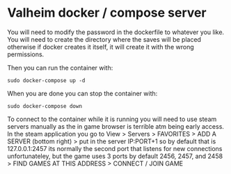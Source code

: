 # Valheim docker / compose server

You will need to modify the password in the dockerfile to whatever you like.
You will need to create the directory where the saves will be placed otherwise if docker creates it itself, it will create it with the wrong permissions.

Then you can run the container with:

```
sudo docker-compose up -d
```

When you are done you can stop the container with:

```
sudo docker-compose down
```

To connect to the container while it is running you will need to use steam servers manually as the in game browser is terrible atm being early access. In the steam application you go to View > Servers > FAVORITES > ADD A SERVER (bottom right) > put in the server IP:PORT+1 so by default that is 127.0.0.1:2457 its normally the second port that listens for new connections unfortunateley, but the game uses 3 ports by default 2456, 2457, and 2458 > FIND GAMES AT THIS ADDRESS > CONNECT / JOIN GAME


